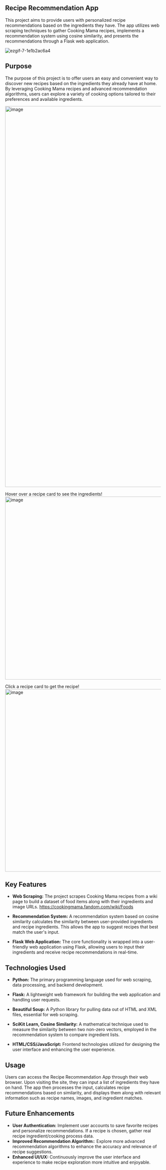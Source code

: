 ## Recipe Recommendation App
This project aims to provide users with personalized recipe recommendations based on the ingredients they have. The app utilizes web scraping techniques to gather Cooking Mama recipes, implements a recommendation system using cosine similarity, and presents the recommendations through a Flask web application.


![ezgif-7-1e1b2ac6a4](https://github.com/NiharikaAdari/Cooking-Mama-Recipe-Recommendations/assets/130190699/37ab3d11-fc0e-4a8e-8c96-fe527e88170a)




## Purpose
The purpose of this project is to offer users an easy and convenient way to discover new recipes based on the ingredients they already have at home. By leveraging Cooking Mama recipes and advanced recommendation algorithms, users can explore a variety of cooking options tailored to their preferences and available ingredients.

<img width="1233" alt="image" src="https://github.com/NiharikaAdari/Cooking-Mama-Recipe-Recommendations/assets/130190699/9ac4e807-dbf7-43f5-86df-79f92de9e016">


Hover over a recipe card to see the ingredients!
<img width="592" alt="image" src="https://github.com/NiharikaAdari/Cooking-Mama-Recipe-Recommendations/assets/130190699/760fe825-9bae-448d-a82a-86a6a7c5f5f1">

Click a recipe card to get the recipe!
<img width="591" alt="image" src="https://github.com/NiharikaAdari/Cooking-Mama-Recipe-Recommendations/assets/130190699/0a1e37b3-febd-43bc-8cff-65889b39ed37">

## Key Features

- **Web Scraping:** The project scrapes Cooking Mama recipes from a wiki page to build a dataset of food items along with their ingredients and image URLs. https://cookingmama.fandom.com/wiki/Foods

- **Recommendation System:** A recommendation system based on cosine similarity calculates the similarity between user-provided ingredients and recipe ingredients. This allows the app to suggest recipes that best match the user's input.

- **Flask Web Application:** The core functionality is wrapped into a user-friendly web application using Flask, allowing users to input their ingredients and receive recipe recommendations in real-time.


## Technologies Used

- **Python:** The primary programming language used for web scraping, data processing, and backend development.

- **Flask:** A lightweight web framework for building the web application and handling user requests.

- **Beautiful Soup:** A Python library for pulling data out of HTML and XML files, essential for web scraping.

- **SciKit Learn, Cosine Similarity:** A mathematical technique used to measure the similarity between two non-zero vectors, employed in the recommendation system to compare ingredient lists.

- **HTML/CSS/JavaScript:** Frontend technologies utilized for designing the user interface and enhancing the user experience.


## Usage
Users can access the Recipe Recommendation App through their web browser. Upon visiting the site, they can input a list of ingredients they have on hand. The app then processes the input, calculates recipe recommendations based on similarity, and displays them along with relevant information such as recipe names, images, and ingredient matches.

## Future Enhancements
- **User Authentication:** Implement user accounts to save favorite recipes and personalize recommendations. If a recipe is chosen, gather real recipe ingredient/cooking process data.
- **Improved Recommendation Algorithm:**: Explore more advanced recommendation algorithms to enhance the accuracy and relevance of recipe suggestions.
- **Enhanced UI/UX:** Continuously improve the user interface and experience to make recipe exploration more intuitive and enjoyable.
